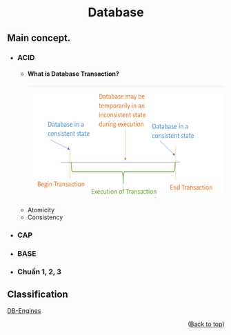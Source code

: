 <div id="top"></div>

<br />
<div align="center">
  <h1 align="center">Database</h1>
</div>

## Main concept.

- ### ACID

  - #### What is Database Transaction?
    <div align="center">
      <img src="images/database/transaction.png" alt="Logo" width="5020" height="260">
    </div>
    <br />
  - Atomicity
  - Consistency

- ### CAP
- ### BASE
- ### Chuẩn 1, 2, 3

## Classification

[DB-Engines](https://db-engines.com/en/ranking)

<p align="right">(<a href="#top">Back to top</a>)</p>
